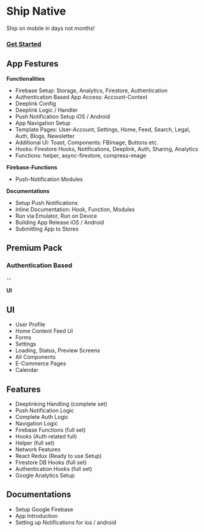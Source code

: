 # Ship Native

Ship on mobile in days not months!

### **[Get Started](/documentations/Get_Started.md)**

## App Festures

**Functionalities**

- Firebase Setup: Storage, Analytics, Firestore, Authentication
- Authentication Based App Access: Account-Context
- Deeplink Config
- Deeplink Logic / Handler
- Push Notification Setup iOS / Android
- App Navigation Setup
- Template Pages: User-Account, Settings, Home, Feed, Search, Legal, Auth, Blogs, Newsletter
- Additional UI: Toast, Components: FBImage, Buttons etc.
- Hooks: Firestore Hooks, Notifications, Deeplink, Auth, Sharing, Analytics
- Functions: helper, async-firestore, compress-image

**Firebase-Functions**

- Push-Notification Modules

**Documentations**

- Setup Push Notifications
- Inline Documentation: Hook, Function, Modules
- Run via Emulator, Run on Device
- Building App Release iOS / Android
- Submitting App to Stores

## Premium Pack


### Authentication Based
--

**UI**
## **UI**

- User Profile
- Home Content Feed UI
- Forms
- Settings
- Loading, Status, Preview Screens
- All Components
- E-Commerce Pages
- Calendar 

**Features**
- 
- Deeplinking Handling (complete set)
- Push Notification Logic
- Complete Auth Logic
- Navigation Logic
- Firebase Functions (full set)
- Hooks (Auth related full)
- Helper (full set)
- Network Features 
- React Redux (Ready to use Setup)
- Firestore DB Hooks (full set) 
- Authentication Hooks (full set)
- Google Analytics Setup 

**Documentations**
-
- Setup Google Firebase 
- App Introduction
- Setting up Notifications for ios / android










